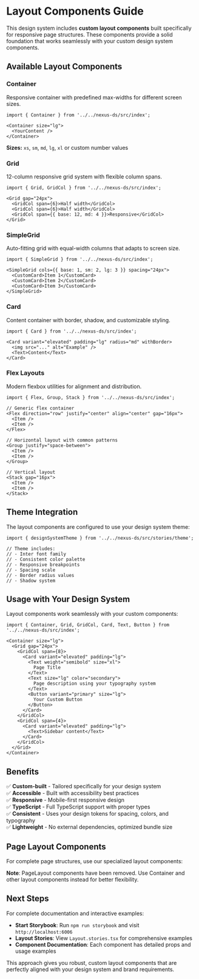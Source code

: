 # Layout Components Guide

This design system includes **custom layout components** built specifically for responsive page structures. These components provide a solid foundation that works seamlessly with your custom design system components.

## Available Layout Components

### Container
Responsive container with predefined max-widths for different screen sizes.

```tsx
import { Container } from '../../nexus-ds/src/index';

<Container size="lg">
  <YourContent />
</Container>
```

**Sizes:** `xs`, `sm`, `md`, `lg`, `xl` or custom number values

### Grid
12-column responsive grid system with flexible column spans.

```tsx
import { Grid, GridCol } from '../../nexus-ds/src/index';

<Grid gap="24px">
  <GridCol span={6}>Half width</GridCol>
  <GridCol span={6}>Half width</GridCol>
  <GridCol span={{ base: 12, md: 4 }}>Responsive</GridCol>
</Grid>
```

### SimpleGrid
Auto-fitting grid with equal-width columns that adapts to screen size.

```tsx
import { SimpleGrid } from '../../nexus-ds/src/index';

<SimpleGrid cols={{ base: 1, sm: 2, lg: 3 }} spacing="24px">
  <CustomCard>Item 1</CustomCard>
  <CustomCard>Item 2</CustomCard>
  <CustomCard>Item 3</CustomCard>
</SimpleGrid>
```

### Card
Content container with border, shadow, and customizable styling.

```tsx
import { Card } from '../../nexus-ds/src/index';

<Card variant="elevated" padding="lg" radius="md" withBorder>
  <img src="..." alt="Example" />
  <Text>Content</Text>
</Card>
```

### Flex Layouts
Modern flexbox utilities for alignment and distribution.

```tsx
import { Flex, Group, Stack } from '../../nexus-ds/src/index';

// Generic flex container
<Flex direction="row" justify="center" align="center" gap="16px">
  <Item />
  <Item />
</Flex>

// Horizontal layout with common patterns
<Group justify="space-between">
  <Item />
  <Item />
</Group>

// Vertical layout
<Stack gap="16px">
  <Item />
  <Item />
</Stack>
```

## Theme Integration

The layout components are configured to use your design system theme:

```tsx
import { designSystemTheme } from '../../nexus-ds/src/stories/theme';

// Theme includes:
// - Inter font family
// - Consistent color palette
// - Responsive breakpoints
// - Spacing scale
// - Border radius values
// - Shadow system
```

## Usage with Your Design System

Layout components work seamlessly with your custom components:

```tsx
import { Container, Grid, GridCol, Card, Text, Button } from '../../nexus-ds/src/index';

<Container size="lg">
  <Grid gap="24px">
    <GridCol span={8}>
      <Card variant="elevated" padding="lg">
        <Text weight="semibold" size="xl">
          Page Title
        </Text>
        <Text size="lg" color="secondary">
          Page description using your typography system
        </Text>
        <Button variant="primary" size="lg">
          Your Custom Button
        </Button>
      </Card>
    </GridCol>
    <GridCol span={4}>
      <Card variant="elevated" padding="lg">
        <Text>Sidebar content</Text>
      </Card>
    </GridCol>
  </Grid>
</Container>
```

## Benefits

✅ **Custom-built** - Tailored specifically for your design system  
✅ **Accessible** - Built with accessibility best practices  
✅ **Responsive** - Mobile-first responsive design  
✅ **TypeScript** - Full TypeScript support with proper types  
✅ **Consistent** - Uses your design tokens for spacing, colors, and typography  
✅ **Lightweight** - No external dependencies, optimized bundle size  

## Page Layout Components

For complete page structures, use our specialized layout components:

**Note**: PageLayout components have been removed. Use Container and other layout components instead for better flexibility.

## Next Steps

For complete documentation and interactive examples:
- **Start Storybook**: Run `npm run storybook` and visit `http://localhost:6006`
- **Layout Stories**: View `Layout.stories.tsx` for comprehensive examples
- **Component Documentation**: Each component has detailed props and usage examples

This approach gives you robust, custom layout components that are perfectly aligned with your design system and brand requirements.